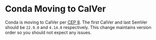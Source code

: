 # Conda Moving to CalVer

Conda is moving to CalVer per [CEP
8](https://github.com/conda-incubator/ceps/blob/main/cep-8.md). The
first CalVer and last SemVer should be `22.9.0` and `4.14.0`
respectively. This change maintains version order so you should not
expect any issues.
